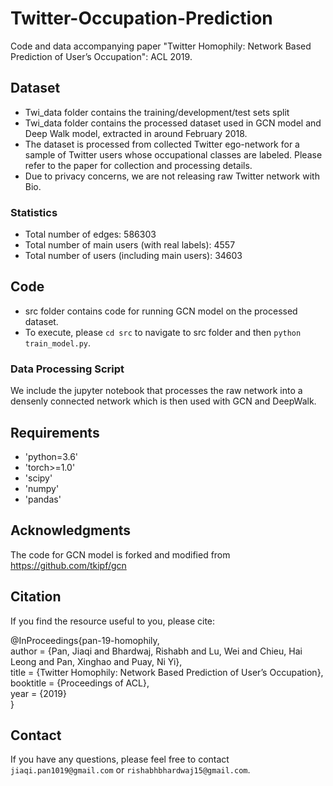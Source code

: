 # Twitter-Occupation-Prediction
Code and data accompanying paper "Twitter Homophily: Network Based Prediction of User’s Occupation": ACL 2019.


## Dataset
- Twi_data folder contains the training/development/test sets split
- Twi_data folder contains the processed dataset used in GCN model and Deep Walk model, extracted in around February 2018. 
- The dataset is processed from collected Twitter ego-network for a sample of Twitter users whose occupational classes are labeled. Please refer to the paper for collection and processing details.
- Due to privacy concerns, we are not releasing raw Twitter network with Bio. <br>


### Statistics
- Total number of edges: 586303
- Total number of main users (with real labels): 4557
- Total number of users (including main users): 34603


## Code 
- src folder contains code for running GCN model on the processed dataset.
- To execute, please `cd src` to navigate to src folder and then `python train_model.py`. 


### Data Processing Script
We include the jupyter notebook that processes the raw network into a densenly connected network which is then used with GCN and DeepWalk.


## Requirements
- 'python=3.6'
- 'torch>=1.0'
- 'scipy' 
- 'numpy'
- 'pandas'


## Acknowledgments
The code for GCN model is forked and modified from https://github.com/tkipf/gcn


## Citation
If you find the resource useful to you, please cite: 

@InProceedings{pan-19-homophily, <br>
author = {Pan, Jiaqi and Bhardwaj, Rishabh and Lu, Wei and Chieu, Hai Leong and Pan, Xinghao and Puay, Ni Yi}, <br>
title = {Twitter Homophily: Network Based Prediction of User’s Occupation}, <br>
booktitle = {Proceedings of ACL}, <br>
year = {2019} <br>
}


## Contact
If you have any questions, please feel free to contact `jiaqi.pan1019@gmail.com` or `rishabhbhardwaj15@gmail.com`.


